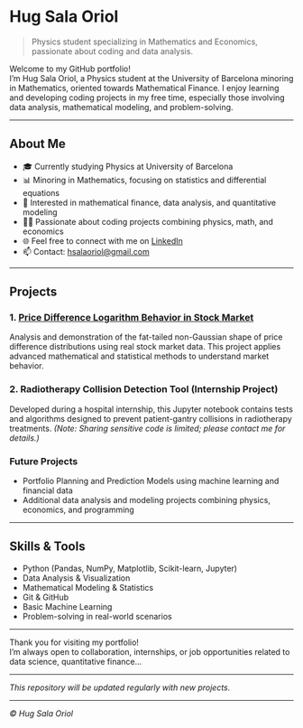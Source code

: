 # Hug Sala Oriol

> Physics student specializing in Mathematics and Economics, passionate about coding and data analysis.

Welcome to my GitHub portfolio!  
I’m Hug Sala Oriol, a Physics student at the University of Barcelona minoring in Mathematics, oriented towards Mathematical Finance. I enjoy learning and developing coding projects in my free time, especially those involving data analysis, mathematical modeling, and problem-solving.

---

## About Me

- 🎓 Currently studying Physics at University of Barcelona  
- 📊 Minoring in Mathematics, focusing on statistics and differential equations  
- 💼 Interested in mathematical finance, data analysis, and quantitative modeling  
- 👨‍💻 Passionate about coding projects combining physics, math, and economics  
- 🌐 Feel free to connect with me on [LinkedIn](https://www.linkedin.com/in/hug-sala-oriol-b31280268)  
- 📫 Contact: hsalaoriol@gmail.com

---

## Projects

### 1. [Price Difference Logarithm Behavior in Stock Market](https://github.com/hugsalaoriol/Stock_price_log_distribution)  
Analysis and demonstration of the fat-tailed non-Gaussian shape of price difference distributions using real stock market data. This project applies advanced mathematical and statistical methods to understand market behavior.

### 2. Radiotherapy Collision Detection Tool (Internship Project)  
Developed during a hospital internship, this Jupyter notebook contains tests and algorithms designed to prevent patient-gantry collisions in radiotherapy treatments. *(Note: Sharing sensitive code is limited; please contact me for details.)*

### Future Projects  
- Portfolio Planning and Prediction Models using machine learning and financial data  
- Additional data analysis and modeling projects combining physics, economics, and programming

---

## Skills & Tools

- Python (Pandas, NumPy, Matplotlib, Scikit-learn, Jupyter)  
- Data Analysis & Visualization  
- Mathematical Modeling & Statistics  
- Git & GitHub  
- Basic Machine Learning  
- Problem-solving in real-world scenarios

---

Thank you for visiting my portfolio!  
I’m always open to collaboration, internships, or job opportunities related to data science, quantitative finance...

---

*This repository will be updated regularly with new projects.*

---

*© Hug Sala Oriol*  
